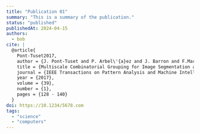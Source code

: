 ```yaml
---
title: "Publication 01"
summary: "This is a summary of the publication."
status: "published"
publishedAt: 2024-04-15
authors:
  - bob
cite: |
  @article{
    Pont-Tuset2017,
    author = {J. Pont-Tuset and P. Arbel\'{a}ez and J. Barron and F.Marques and J. Malik},
    title = {Multiscale Combinatorial Grouping for Image Segmentation and Object Proposal Generation},
    journal = {IEEE Transactions on Pattern Analysis and Machine Intelligence (TPAMI)},
    year = {2017},
    volume = {39},
    number = {1},
    pages = {128 - 140}
  }
doi: https://10.1234/5678.com
tags:
  - "science"
  - "computers"
---
```

